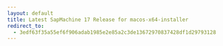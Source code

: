 ```yaml
---
layout: default
title: Latest SapMachine 17 Release for macos-x64-installer
redirect_to:
  - 3edf63f35a55ef6f906adab1985e2e85a2c3de13672970837428df1d29793128
---
```

